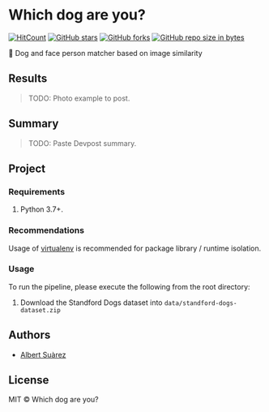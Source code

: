 # Which dog are you?

[![HitCount](http://hits.dwyl.io/AlbertSuarez/which-dog-are-you.svg)](http://hits.dwyl.io/AlbertSuarez/which-dog-are-you)
[![GitHub stars](https://img.shields.io/github/stars/AlbertSuarez/which-dog-are-you.svg)](https://GitHub.com/AlbertSuarez/which-dog-are-you/stargazers/)
[![GitHub forks](https://img.shields.io/github/forks/AlbertSuarez/which-dog-are-you.svg)](https://GitHub.com/AlbertSuarez/which-dog-are-you/network/)
[![GitHub repo size in bytes](https://img.shields.io/github/repo-size/AlbertSuarez/which-dog-are-you.svg)](https://github.com/AlbertSuarez/which-dog-are-you)

🐶 Dog and face person matcher based on image similarity

## Results

> TODO: Photo example to post.

## Summary

> TODO: Paste Devpost summary.

## Project

### Requirements

1. Python 3.7+.

### Recommendations

Usage of [virtualenv](https://realpython.com/blog/python/python-virtual-environments-a-primer/) is recommended for package library / runtime isolation.

### Usage

To run the pipeline, please execute the following from the root directory:

1. Download the Standford Dogs dataset into `data/standford-dogs-dataset.zip`

## Authors

- [Albert Suàrez](https://github.com/AlbertSuarez)

## License

MIT © Which dog are you?
